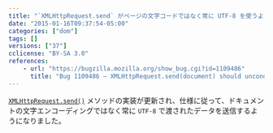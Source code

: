 ```yaml
---
title: "`XMLHttpRequest.send` がページの文字コードではなく常に UTF-8 を使うようになりました"
date: "2015-01-16T09:37:54-05:00"
categories: ["dom"]
tags: []
versions: ["37"]
cclicense: "BY-SA 3.0"
references:
    - url: "https://bugzilla.mozilla.org/show_bug.cgi?id=1109486"
      title: "Bug 1109486 – XMLHttpRequest.send(document) should unconditionally encode as UTF-8"
---
```

[`XMLHttpRequest.send()`](https://developer.mozilla.org/docs/Web/API/XMLHttpRequest#send%28%29) メソッドの実装が更新され、仕様に従って、ドキュメントの文字エンコーディングではなく常に `UTF-8` で渡されたデータを送信するようになりました。
